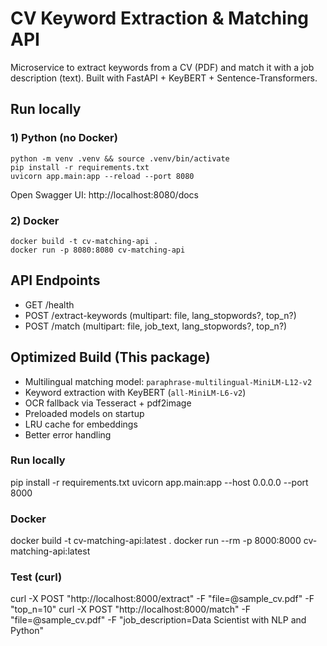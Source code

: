 # CV Keyword Extraction & Matching API

Microservice to extract keywords from a CV (PDF) and match it with a job description (text).
Built with FastAPI + KeyBERT + Sentence-Transformers.

## Run locally

### 1) Python (no Docker)
```
python -m venv .venv && source .venv/bin/activate
pip install -r requirements.txt
uvicorn app.main:app --reload --port 8080
```
Open Swagger UI: http://localhost:8080/docs

### 2) Docker
```
docker build -t cv-matching-api .
docker run -p 8080:8080 cv-matching-api
```

## API Endpoints

- GET /health
- POST /extract-keywords (multipart: file, lang_stopwords?, top_n?)
- POST /match (multipart: file, job_text, lang_stopwords?, top_n?)


## Optimized Build (This package)
- Multilingual matching model: `paraphrase-multilingual-MiniLM-L12-v2`
- Keyword extraction with KeyBERT (`all-MiniLM-L6-v2`)
- OCR fallback via Tesseract + pdf2image
- Preloaded models on startup
- LRU cache for embeddings
- Better error handling

### Run locally
pip install -r requirements.txt
uvicorn app.main:app --host 0.0.0.0 --port 8000

### Docker
docker build -t cv-matching-api:latest .
docker run --rm -p 8000:8000 cv-matching-api:latest

### Test (curl)
curl -X POST "http://localhost:8000/extract" -F "file=@sample_cv.pdf" -F "top_n=10"
curl -X POST "http://localhost:8000/match" -F "file=@sample_cv.pdf" -F "job_description=Data Scientist with NLP and Python"

